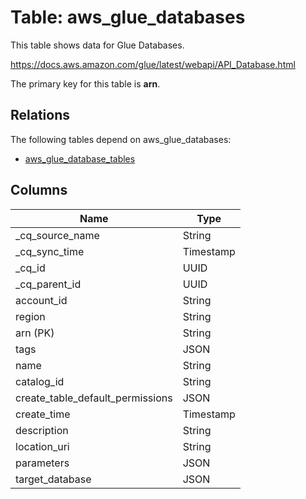# Table: aws_glue_databases

This table shows data for Glue Databases.

https://docs.aws.amazon.com/glue/latest/webapi/API_Database.html

The primary key for this table is **arn**.

## Relations

The following tables depend on aws_glue_databases:
  - [aws_glue_database_tables](aws_glue_database_tables)

## Columns

| Name          | Type          |
| ------------- | ------------- |
|_cq_source_name|String|
|_cq_sync_time|Timestamp|
|_cq_id|UUID|
|_cq_parent_id|UUID|
|account_id|String|
|region|String|
|arn (PK)|String|
|tags|JSON|
|name|String|
|catalog_id|String|
|create_table_default_permissions|JSON|
|create_time|Timestamp|
|description|String|
|location_uri|String|
|parameters|JSON|
|target_database|JSON|